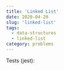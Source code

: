 ```yaml
---
title: 'Linked List'
date: 2020-04-20
slug: 'linked-list'
tags:
  - data-structures
  - linked-list
category: problems
---
```


<!-- embed:LinkedList.js -->

Tests (jest):

<!-- embed:LinkedList.test.js -->
